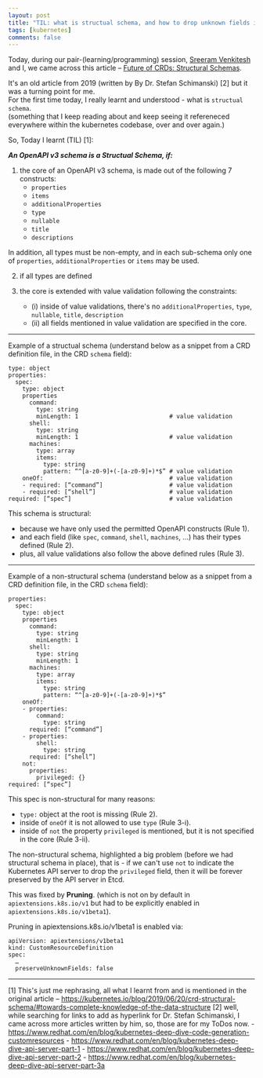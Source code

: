 ```yaml
---
layout: post
title: "TIL: what is structual schema, and how to drop unknown fields in a custom resource (CR)"
tags: [kubernetes]
comments: false
---
```



Today, during our pair-(learning/programming) session, [Sreeram Venkitesh](https://sreeram.xyz/) and I, we came across this article – [Future of CRDs: Structural Schemas](https://kubernetes.io/blog/2019/06/20/crd-structural-schema/#towards-complete-knowledge-of-the-data-structure).

It's an old article from 2019 (written by By Dr. Stefan Schimanski) [2] but it was a turning point for me.  
For the first time today, I really learnt and understood - what is `structual schema`.  
(something that I keep reading about and keep seeing it refereneced everywhere within the kubernetes codebase, over and over again.)

So, Today I learnt (TIL) [1]:

_**An OpenAPI v3 schema is a Structual Schema, if:**_

1. the core of an OpenAPI v3 schema, is made out of the following 7 constructs:
    - `properties`
    - `items`
    - `additionalProperties`
    - `type`
    - `nullable`
    - `title`
    - `descriptions`
  
  In addition, all types must be non-empty, and in each sub-schema only one of `properties`, `additionalProperties` or `items` may be used.

2. if all types are defined

3. the core is extended with value validation following the constraints:
    - (i) inside of value validations, there's no `additionalProperties`, `type`, `nullable`, `title`, `description`
    - (ii) all fields mentioned in value validation are specified in the core.

---

Example of a structual schema (understand below as a snippet from a CRD definition file, in the CRD `schema` field):

  ```
  type: object
  properties:
    spec:
      type: object
      properties
        command:
          type: string
          minLength: 1                          # value validation
        shell:
          type: string
          minLength: 1                          # value validation
        machines:
          type: array
          items:
            type: string
            pattern: “^[a-z0-9]+(-[a-z0-9]+)*$” # value validation
      oneOf:                                    # value validation
      - required: [“command”]                   # value validation
      - required: [“shell”]                     # value validation
  required: [“spec”]                            # value validation
  ```

This schema is structural:
- because we have only used the permitted OpenAPI constructs (Rule 1).
- and each field (like `spec`, `command`, `shell`, `machines`, ...) has their types defined (Rule 2).
- plus, all value validations also follow the above defined rules (Rule 3).

---

Example of a non-structural schema (understand below as a snippet from a CRD definition file, in the CRD `schema` field):
  ```
  properties:
    spec:
      type: object
      properties
        command:
          type: string
          minLength: 1
        shell:
          type: string
          minLength: 1
        machines:
          type: array
          items:
            type: string
            pattern: “^[a-z0-9]+(-[a-z0-9]+)*$”
      oneOf:
      - properties:
          command:
            type: string
        required: [“command”]
      - properties:
          shell:
            type: string
        required: [“shell”]
      not:
        properties:
          privileged: {}
  required: [“spec”]
  ```

This spec is non-structural for many reasons:
- `type:` object at the root is missing (Rule 2).
- inside of `oneOf` it is not allowed to use `type` (Rule 3-i).
- inside of `not` the property `privileged` is mentioned, but it is not specified in the core (Rule 3-ii).


The non-structural schema, highlighted a big problem (before we had structural schema in place), that is - if we can't use `not` to indicate the Kubernetes API server to drop the `privileged` field, then it will be forever preserved by the API server in Etcd.

This was fixed by **Pruning**. (which is not on by default in `apiextensions.k8s.io/v1` but had to be explicitly enabled in `apiextensions.k8s.io/v1beta1`).

Pruning in apiextensions.k8s.io/v1beta1 is enabled via:

  ```
  apiVersion: apiextensions/v1beta1
  kind: CustomResourceDefinition
  spec:
    …
    preserveUnknownFields: false
  ```

--- 

[1] This's just me rephrasing, all what I learnt from and is mentioned in the original article – https://kubernetes.io/blog/2019/06/20/crd-structural-schema/#towards-complete-knowledge-of-the-data-structure
[2] well, while searching for links to add as hyperlink for Dr. Stefan Schimanski, I came across more articles written by him, so, those are for my ToDos now.
      - https://www.redhat.com/en/blog/kubernetes-deep-dive-code-generation-customresources
      - https://www.redhat.com/en/blog/kubernetes-deep-dive-api-server-part-1
      - https://www.redhat.com/en/blog/kubernetes-deep-dive-api-server-part-2
      - https://www.redhat.com/en/blog/kubernetes-deep-dive-api-server-part-3a
